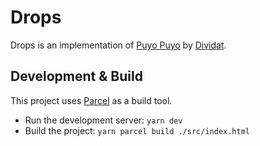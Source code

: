 # Drops

Drops is an implementation of [Puyo Puyo](https://www.wikiwand.com/en/Puyo_Puyo) by [Dividat](https://dividat.com/).

## Development & Build

This project uses [Parcel](https://parceljs.org/) as a build tool.

- Run the development server: `yarn dev`
- Build the project: `yarn parcel build ./src/index.html`
